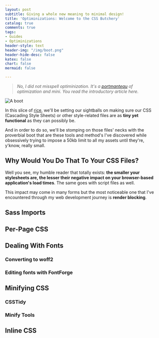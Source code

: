 ```yaml
---
layout: post
subtitle: Giving a whole new meaning to minimal design!
title: 'Optiminizations: Welcome to the CSS Butchery'
catalog: true
comments: true
tags:
- Guides
- Optiminizations
header-style: text
header-img: "/img/boot.png"
header-hide-desc: false
katex: false
chart: false
mermaid: false

---
```

> _No, I did not misspell optiminization. It's a_ [_portmanteau_](https://www.merriam-webster.com/thesaurus/portmanteau) _of optimization and mini. You read the introductory article here._

![A boot](img/boot.png)

In this slice of [rice](https://thatnixguy.github.io/posts/ricing/), we'll be setting our sightballs on making sure our CSS (Cascading Style Sheets) or other style-related files are as **tiny yet functional** as they can possibly be.

And in order to do so, we'll be stomping on those files' necks with the proverbial boot that are these tools and method's I've discovered while obsessively trying to impose a 50kb limit to all my assets until they're, y'know, really small.

## Why Would You Do That To Your CSS Files?

Well you see, my humble reader that totally exists: **the smaller your stylesheets are, the lesser their negative impact on your browser-based application's load times**. The same goes with script files as well.

This impact may come in many forms but the most noticeable one that I've encountered through my web development journey is **render blocking**.

## Sass Imports

## 

## Per-Page CSS

## Dealing With Fonts

### Converting to woff2

### Editing fonts with FontForge

## Minifying CSS

### CSSTidy

### Minify Tools

## Inline CSS
